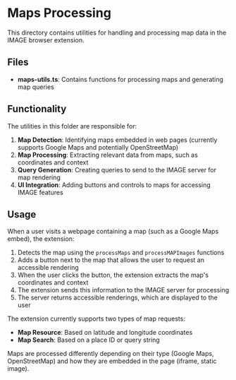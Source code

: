 # Maps Processing

This directory contains utilities for handling and processing map data in the IMAGE browser extension.

## Files

- **maps-utils.ts**: Contains functions for processing maps and generating map queries

## Functionality

The utilities in this folder are responsible for:

1. **Map Detection**: Identifying maps embedded in web pages (currently supports Google Maps and potentially OpenStreetMap)
2. **Map Processing**: Extracting relevant data from maps, such as coordinates and context
3. **Query Generation**: Creating queries to send to the IMAGE server for map rendering
4. **UI Integration**: Adding buttons and controls to maps for accessing IMAGE features

## Usage

When a user visits a webpage containing a map (such as a Google Maps embed), the extension:

1. Detects the map using the `processMaps` and `processMAPImages` functions
2. Adds a button next to the map that allows the user to request an accessible rendering
3. When the user clicks the button, the extension extracts the map's coordinates and context
4. The extension sends this information to the IMAGE server for processing
5. The server returns accessible renderings, which are displayed to the user

The extension currently supports two types of map requests:
- **Map Resource**: Based on latitude and longitude coordinates
- **Map Search**: Based on a place ID or query string

Maps are processed differently depending on their type (Google Maps, OpenStreetMap) and how they are embedded in the page (iframe, static image).
